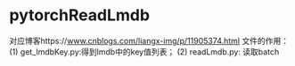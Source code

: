 # pytorchReadLmdb
对应博客https://www.cnblogs.com/liangx-img/p/11905374.html
文件的作用：
(1) get_lmdbKey.py:得到lmdb中的key值列表；
(2) readLmdb.py: 读取batch
